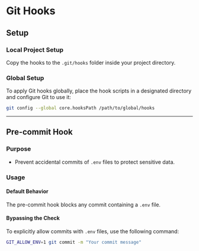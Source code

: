 # Git Hooks 

## Setup

### Local Project Setup
Copy the hooks to the `.git/hooks` folder inside your project directory.

### Global Setup
To apply Git hooks globally, place the hook scripts in a designated directory and configure Git to use it:
```bash
git config --global core.hooksPath /path/to/global/hooks
```

---

## Pre-commit Hook

### Purpose
- Prevent accidental commits of `.env` files to protect sensitive data.

### Usage

#### Default Behavior
The pre-commit hook blocks any commit containing a `.env` file.

#### Bypassing the Check
To explicitly allow commits with `.env` files, use the following command:
```bash
GIT_ALLOW_ENV=1 git commit -m "Your commit message"
```
